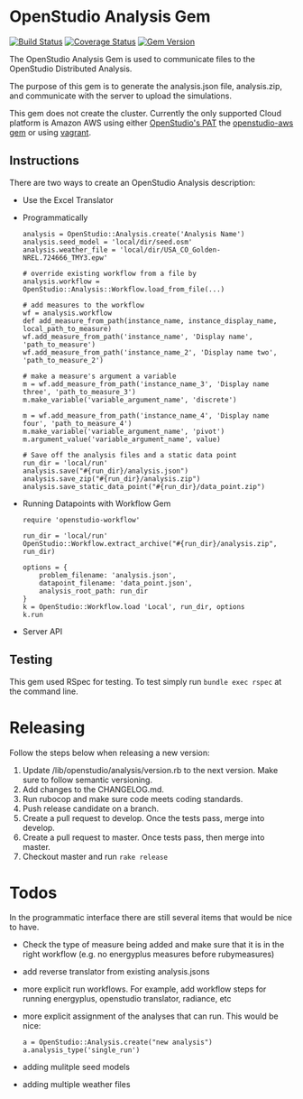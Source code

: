 # OpenStudio Analysis Gem

[![Build Status](https://travis-ci.org/NREL/OpenStudio-analysis-gem.svg?branch=develop)](https://travis-ci.org/NREL/OpenStudio-analysis-gem)
[![Coverage Status](https://coveralls.io/repos/NREL/OpenStudio-analysis-gem/badge.svg?branch=develop)](https://coveralls.io/r/NREL/OpenStudio-analysis-gem?branch=develop)
[![Gem Version](https://badge.fury.io/rb/openstudio-analysis.svg)](https://badge.fury.io/rb/openstudio-analysis)

The OpenStudio Analysis Gem is used to communicate files to the OpenStudio Distributed Analysis.

The purpose of this gem is to generate the analysis.json file, analysis.zip, and communicate with the server to upload
the simulations.

This gem does not create the cluster. Currently the only supported Cloud platform is
Amazon AWS using either [OpenStudio's PAT](https://openstudio.nrel.gov) the [openstudio-aws gem](https://rubygems.org/gems/openstudio-aws) or using [vagrant](http://www.vagrantup.com/).

## Instructions

There are two ways to create an OpenStudio Analysis description:
* Use the Excel Translator


* Programmatically

    ```
    analysis = OpenStudio::Analysis.create('Analysis Name')
    analysis.seed_model = 'local/dir/seed.osm'
    analysis.weather_file = 'local/dir/USA_CO_Golden-NREL.724666_TMY3.epw'
    
    # override existing workflow from a file by
    analysis.workflow = OpenStudio::Analysis::Workflow.load_from_file(...)
    
    # add measures to the workflow
    wf = analysis.workflow
    def add_measure_from_path(instance_name, instance_display_name, local_path_to_measure)
    wf.add_measure_from_path('instance_name', 'Display name', 'path_to_measure')
    wf.add_measure_from_path('instance_name_2', 'Display name two', 'path_to_measure_2')
    
    # make a measure's argument a variable
    m = wf.add_measure_from_path('instance_name_3', 'Display name three', 'path_to_measure_3')
    m.make_variable('variable_argument_name', 'discrete')
    
    m = wf.add_measure_from_path('instance_name_4', 'Display name four', 'path_to_measure_4')
    m.make_variable('variable_argument_name', 'pivot')
    m.argument_value('variable_argument_name', value)
    
    # Save off the analysis files and a static data point
    run_dir = 'local/run'
    analysis.save("#{run_dir}/analysis.json")
    analysis.save_zip("#{run_dir}/analysis.zip")
    analysis.save_static_data_point("#{run_dir}/data_point.zip")
    ```

* Running Datapoints with Workflow Gem

    ```
    require 'openstudio-workflow'
    
    run_dir = 'local/run'
    OpenStudio::Workflow.extract_archive("#{run_dir}/analysis.zip", run_dir)
    
    options = {
        problem_filename: 'analysis.json',
        datapoint_filename: 'data_point.json',
        analysis_root_path: run_dir
    }
    k = OpenStudio::Workflow.load 'Local', run_dir, options
    k.run
    ```
    
* Server API

## Testing

This gem used RSpec for testing.  To test simply run `bundle exec rspec` at the command line.

# Releasing

Follow the steps below when releasing a new version:

1. Update /lib/openstudio/analysis/version.rb to the next version. Make sure to follow semantic versioning.
2. Add changes to the CHANGELOG.md.
3. Run rubocop and make sure code meets coding standards.
4. Push release candidate on a branch.
5. Create a pull request to develop. Once the tests pass, merge into develop. 
6. Create a pull request to master. Once tests pass, then merge into master.
7. Checkout master and run `rake release`

# Todos

In the programmatic interface there are still several items that would be nice to have.

* Check the type of measure being added and make sure that it is in the right workflow (e.g. no energyplus measures before rubymeasures)
* add reverse translator from existing analysis.jsons
* more explicit run workflows. For example, add workflow steps for running energyplus, openstudio translator, radiance, etc
* more explicit assignment of the analyses that can run. This would be nice:

    ```
    a = OpenStudio::Analysis.create("new analysis")
    a.analysis_type('single_run')
    ```

* adding mulitple seed models
* adding multiple weather files

